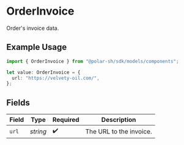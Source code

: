 # OrderInvoice

Order's invoice data.

## Example Usage

```typescript
import { OrderInvoice } from "@polar-sh/sdk/models/components";

let value: OrderInvoice = {
  url: "https://velvety-oil.com/",
};
```

## Fields

| Field                   | Type                    | Required                | Description             |
| ----------------------- | ----------------------- | ----------------------- | ----------------------- |
| `url`                   | *string*                | :heavy_check_mark:      | The URL to the invoice. |